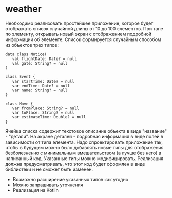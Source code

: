 # weather

Необходимо реализовать простейшее приложение, которое будет отображать список случайной длины от 10 до 100 элементов. При тапе по элементу, открывать новый экран с отображением подробной информации об элементе.
Список формируется случайным способом из объектов трех типов:
```
data class Notice(
   val flightDate: Date? = null
   val gate: String? = null
)
```
```
class Event {
   var startTime: Date? = null
   var endTime: Date? = null
   var name: String? = null
}
```
```
class Move {
   var fromPlace: String? = null
   var toPlace: String? = null
   var estimateTime: Double? = null
}
```
Ячейка списка содержит текстовое описание объекта в виде "название" - "детали". На экране деталей - подробная информация в виде полей в зависимости от типа элемента.
Надо спроектировать приложение так, чтобы в будущем можно было добавлять новые типы для отображения безболезненно с минимальным вмешательством (а лучше без него) в написанный код.
Указанные типы можно модифицировать.
Реализация должна предусматривать, что этот код будет оформлен в виде библиотеки и не сможет быть изменен.
* Возможно расширение указанных типов как угодно
* Можно запрашивать уточнения
* Реализация на Kotlin
